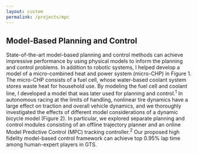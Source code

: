 ```yaml
---
layout: custom
permalink: /projects/mpc
---
```



## Model-Based Planning and Control
State-of-the-art model-based planning and control methods can achieve impressive performance by using physical models to inform the planning and control problems. In addition to robotic systems, I helped develop a model of a micro-combined heat and power system (micro-CHP) in Figure 1. The micro-CHP consists of a fuel cell, whose water-based coolant system stores waste heat for household use. By modeling the fuel cell and coolant line, I developed a model that was later used for planning and control.$^1$ In autonomous racing at the limits of handling, nonlinear tire dynamics have a large effect on traction and overall vehicle dynamics, and we thoroughly investigated the effects of different model considerations of a dynamic bicycle model (Figure 2).
 In particular, we explored separate planning and control modules consisting of an offline trajectory planner and an online Model Predictive Control (MPC) tracking controller.$^2$
Our proposed high fidelity model-based control framework can achieve top $0.95\%$ lap time among human-expert players in GTS. 

